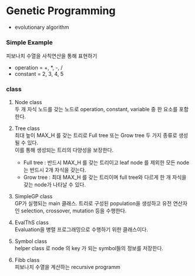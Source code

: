 # Genetic Programming

* evolutionary algorithm

### Simple Example

피보나치 수열을 사칙연산을 통해 표현하기    
* operation = +, *, -, /
* constant = 2, 3, 4, 5

### class 
1. Node class      
  두 개 자식 노드를 갖는 노드로 operation, constant, variable 중 한 요소를 포함한다.      
        
2. Tree class      
  최대 높이 MAX_H 를 갖는 트리로 Full tree 또는 Grow tree 두 가지 종류로 생성될 수 있다.      
  이를 통해 생성되는 트리의 다양성을 보장한다.     
    * Full tree : 반드시 MAX_H 를 갖는 트리이고 leaf node 를 제외한 모든 node는 반드시 2개 자식을 갖는다.
    * Grow tree : 최대 MAX_H 를 갖는 트리이며 full tree와 다르게 한 개 자식을 갖는 node가 나타날 수 있다.
      
3. SimpleGP class     
  GP가 실행되는 main 클래스. 트리로 구성된 population을 생성하고 유전 연산자인 selection, crossover, mutation 등을 수행한다.    
      
4. EvalThS class    
  Evaluation을 병렬 프로그래밍으로 수행하기 위한 클래스이다.    
       
5. Symbol class     
  helper class 로 node 의 key 가 되는 symbol들의 정보를 저장한다.     
       
6. Fibb class    
  피보나치 수열을 계산하는 recursive programm     
  
